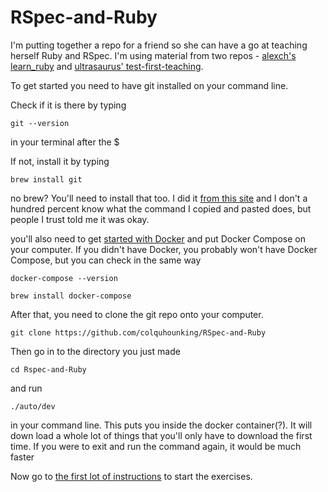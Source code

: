 # RSpec-and-Ruby

I'm putting together a repo for a friend so she can have a go at teaching herself Ruby and RSpec.
I'm using material from two repos - [alexch's learn_ruby](https://github.com/alexch/learn_ruby) and [ultrasaurus' test-first-teaching](https://github.com/ultrasaurus/test-first-teaching).

To get started you need to have git installed on your command line.

Check if it is there by typing
```
git --version
```
in your terminal after the $

If not, install it by typing

```
brew install git
```

no brew? You'll need to install that too. I did it [from this site](https://brew.sh/) and I don't a hundred
percent know what the command I copied and pasted does, but people I trust told me it was okay.

you'll also need to get [started with Docker](https://docs.docker.com/docker-for-mac/) and put Docker Compose
 on your computer. If you didn't have Docker, you probably won't have Docker Compose, but you can check in 
 the same way 

 ```
docker-compose --version
```

```
brew install docker-compose
```

After that, you need to clone the git repo onto your computer.

```
git clone https://github.com/colquhounking/RSpec-and-Ruby
```

Then go in to the directory you just made

```
cd Rspec-and-Ruby
```

and run

```
./auto/dev
```

in your command line. This puts you inside the docker container(?). It will down load a whole lot of 
things that you'll only have to download the first time. If you were to exit and run the command again,
 it would be much faster


Now go to [the first lot of instructions](./instructions/00_hello_instructions.md) to start the exercises.
